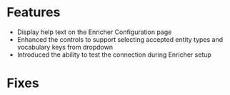 # Features
- Display help text on the Enricher Configuration page
- Enhanced the controls to support selecting accepted entity types and vocabulary keys from dropdown
- Introduced the ability to test the connection during Enricher setup

# Fixes